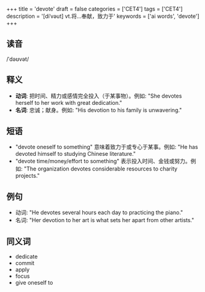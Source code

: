 +++
title = 'devote'
draft = false
categories = ['CET4']
tags = ['CET4']
description = '[diˈvəut] vt.将…奉献，致力于'
keywords = ['ai words', 'devote']
+++

## 读音
/ˈdəʊvət/

## 释义
- **动词**: 把时间、精力或感情完全投入（于某事物）。例如: "She devotes herself to her work with great dedication."
- **名词**: 忠诚；献身。例如: "His devotion to his family is unwavering."

## 短语
- "devote oneself to something" 意味着致力于或专心于某事。例如: "He has devoted himself to studying Chinese literature."
- "devote time/money/effort to something" 表示投入时间、金钱或努力。例如: "The organization devotes considerable resources to charity projects."

## 例句
- 动词: "He devotes several hours each day to practicing the piano."
- 名词: "Her devotion to her art is what sets her apart from other artists."

## 同义词
- dedicate
- commit
- apply
- focus
- give oneself to
